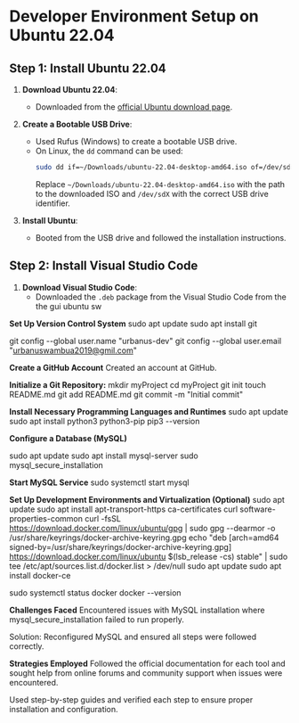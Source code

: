 # Developer Environment Setup on Ubuntu 22.04

## Step 1: Install Ubuntu 22.04
1. **Download Ubuntu 22.04**: 
   - Downloaded from the [official Ubuntu download page](https://releases.ubuntu.com/22.04/).
   
2. **Create a Bootable USB Drive**: 
   - Used Rufus (Windows) to create a bootable USB drive.
   - On Linux, the `dd` command can be used:
     ```bash
     sudo dd if=~/Downloads/ubuntu-22.04-desktop-amd64.iso of=/dev/sdX bs=4M status=progress && sync
     ```
     Replace `~/Downloads/ubuntu-22.04-desktop-amd64.iso` with the path to the downloaded ISO and `/dev/sdX` with the correct USB drive identifier.

3. **Install Ubuntu**:
   - Booted from the USB drive and followed the installation instructions.

## Step 2: Install Visual Studio Code
1. **Download Visual Studio Code**:
   - Downloaded the `.deb` package from the Visual Studio Code from the the gui ubuntu sw



**Set Up Version Control System**
sudo apt update
sudo apt install git

git config --global user.name "urbanus-dev"
git config --global user.email "urbanuswambua2019@gmil.com"

**Create a GitHub Account**
Created an account at GitHub.

**Initialize a Git Repository:**
mkdir myProject
cd myProject
git init
touch README.md
git add README.md
git commit -m "Initial commit"


**Install Necessary Programming Languages and Runtimes**
sudo apt update
sudo apt install python3 python3-pip
pip3 --version

**Configure a Database (MySQL)**

sudo apt update
sudo apt install mysql-server
sudo mysql_secure_installation

**Start MySQL Service**
sudo systemctl start mysql

**Set Up Development Environments and Virtualization (Optional)**
sudo apt update
sudo apt install apt-transport-https ca-certificates curl software-properties-common
curl -fsSL https://download.docker.com/linux/ubuntu/gpg | sudo gpg --dearmor -o /usr/share/keyrings/docker-archive-keyring.gpg
echo "deb [arch=amd64 signed-by=/usr/share/keyrings/docker-archive-keyring.gpg] https://download.docker.com/linux/ubuntu $(lsb_release -cs) stable" | sudo tee /etc/apt/sources.list.d/docker.list > /dev/null
sudo apt update
sudo apt install docker-ce


sudo systemctl status docker
docker --version



**Challenges Faced**
Encountered issues with MySQL installation where mysql_secure_installation failed to run properly.

Solution: Reconfigured MySQL and ensured all steps were followed correctly.

**Strategies Employed**
Followed the official documentation for each tool and sought help from online forums and community support when issues were encountered.

Used step-by-step guides and verified each step to ensure proper installation and configuration.